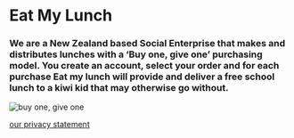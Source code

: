 

# **Eat My Lunch**

### We are a New Zealand based Social Enterprise that makes and distributes lunches with a ‘Buy one, give one’ purchasing model. You create an account, select your order and for each purchase Eat my lunch will provide and deliver a free school lunch to a kiwi kid that may otherwise go without.  

![buy one, give one](https://Annapari.Github.io/brown-bag-lunchbox-foods.jpg)


[our privacy statement](Annapari.github.io/privacypolicy.html)

